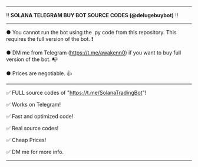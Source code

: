 ---------------------------------------------------------------------------------------------------------------

‼ **SOLANA TELEGRAM BUY BOT SOURCE CODES (@delugebuybot)** ‼

---------------------------------------------------------------------------------------------------------------

● You cannot run the bot using the .py code from this repository. This requires the full version of the bot. ❗

● DM me from Telegram (https://t.me/awakenn0) if you want to buy full version of the bot. 📭

● Prices are negotiable. 👍

---------------------------------------------------------------------------------------------------------------

✅ FULL source codes of "https://t.me/SolanaTradingBot"!

✅ Works on Telegram!

✅ Fast and optimized code!

✅ Real source codes!

✅ Cheap Prices!




✅ DM me for more info.

---------------------------------------------------------------------------------------------------------------
